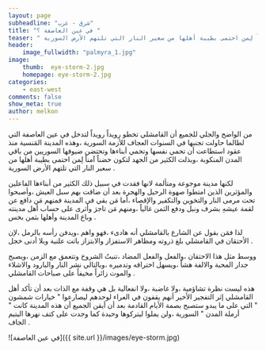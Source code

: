 ```yaml
---
layout: page
subheadline: "شرق - غرب"
title: "في عين العاصفة ؟ "
teaser: " من الواضح والجلي للجميع أن القامشلي تخطو رويداً رويداً لتدخل في عين العاصفة التي لطالما حاولت تجنبها في السنوات العجاف للأزمة السورية ،وهذه المدينة المَنسية منذ عقود استطاعت أن تحمي نفسها وتحمي أبناءها وتحتضن ضيوفها السوريين من باقي المدن المنكوبة ،وبذلت الكثير من الجهد لتكون حضناً آمناً لِمن احتمى بطيبة أهلها من سعير النار التي تلتهم الأرض السورية ."
header:
    image_fullwidth: "palmyra_1.jpg"
image:
    thumb:  eye-storm-2.jpg
    homepage: eye-storm-2.jpg
categories:
    - east-west
comments: false
show_meta: true
author: melkon
---
```

من الواضح والجلي للجميع أن القامشلي تخطو رويداً رويداً لتدخل في عين العاصفة التي لطالما حاولت تجنبها في السنوات العجاف للأزمة السورية ،وهذه المدينة المَنسية منذ عقود استطاعت أن تحمي نفسها وتحمي أبناءها وتحتضن ضيوفها السوريين من باقي المدن المنكوبة ،وبذلت الكثير من الجهد لتكون حضناً آمناً لِمن احتمى بطيبة أهلها من سعير النار التي تلتهم الأرض السورية .

لكنها مدينة موجوعة ومتألمة لانها فقدت في سبيل ذلك الكثير من أبناءها الفاعلين والمؤثرين الذين امتطوا صهوة الرحيل والهجرة بعد أن ضاقت بهم سبل العيش ،وأصبحوا تحت مرمى النار والتخوين والتكفير والإقصاء ،أما مَن بقي في المدينة فمنهم مَن دافع عن لقمة عيشهِ بشرف ونبل ودفع الثمن غالياً ،ومنهم مَن تاجرَ وأثرى على حساب أهل مدينته وباع المدينة وأهلها بثمن بخس .

لذا فمَن بقول عن الشارع بالقامشلي أنه هادىء ،فهو واهم ،ويدفن رأسه بالرمل ،لإن الأحتقان في القامشلي بلغ ذروته ومظاهر الاستفزاز والابتزاز باتت علنية وبلا أدنى
خجل .

ووسط مثل هذا الاحتقان ،والفعل والفعل المضاد ،تنبتُ الشروخ وتتعمق مع الزمن ،ويصبح جدار المحبة والالفة هشاً ،ويسهل اختراقه وتدميره ،وبالتالي نشر النار والبارود والاشلاء والموت زائراً مخيفاً على صباحات القامشلي .

هذه ليست نظرة تشاؤمية ،ولا غاضبة ،ولا انفعالية بل هي وقفة مع الذات بعد أن تأكد أهل القامشلي إثر التفجير  الأخير أنهم يقفون في العراء لوحدهم ليصارعوا " خيارات شمشون " التي على ما يبدو ستصبح بصمة الأيام القادمة بعد أن أيقن الجميع أن هذه المدينة كانت " أرملة المدن " السورية ،ولن يملوا ليتركوها وحيدة كما وجدت على كتف نهرها اليتيم الجاف .

![في عين العاصفة]({{ site.url }}/images/eye-storm.jpg)

